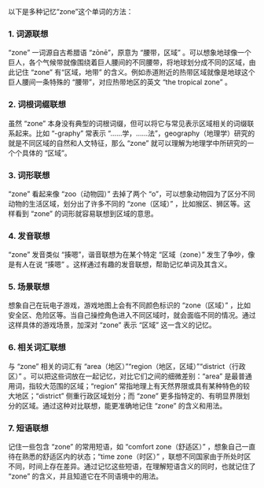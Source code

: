 以下是多种记忆“zone”这个单词的方法：
### 1. 词源联想
“zone” 一词源自古希腊语 “zōnē”，原意为 “腰带，区域” 。可以想象地球像一个巨人，各个气候带就像围绕着巨人腰间的不同腰带，将地球划分成不同的区域，由此记住 “zone” 有“区域，地带” 的含义。例如赤道附近的热带区域就像是地球这个巨人腰间一条特殊的 “腰带”，对应热带地区的英文 “the tropical zone” 。 
### 2. 词根词缀联想 
虽然 “zone” 本身没有典型的词根词缀，但可以将它与常见表示区域相关的词缀联系起来。比如 “-graphy” 常表示 “……学，……法”，geography（地理学）研究的就是不同区域的自然和人文特征，那么 “zone” 就可以理解为地理学中所研究的一个个具体的 “区域”。
### 3. 词形联想 
“zone” 看起来像 “zoo（动物园）” 去掉了两个 “o”，可以想象动物园为了区分不同动物的生活区域，划分出了许多不同的 “zone（区域）” ，比如猴区、狮区等。这样看到 “zone” 的词形就容易联想到区域的意思。 
### 4. 发音联想 
“zone” 发音类似 “揍嗯”，谐音联想为在某个特定 “区域（zone）” 发生了争吵，像是有人在说 “揍嗯” 。这样通过有趣的发音联想，帮助记忆单词及其含义。 
### 5. 场景联想 
想象自己在玩电子游戏，游戏地图上会有不同颜色标识的 “zone（区域）” ，比如安全区、危险区等。当自己操控角色进入不同区域时，就会面临不同的情况。通过这样具体的游戏场景，加深对 “zone” 表示 “区域” 这一含义的记忆。 
### 6. 相关词汇联想 
与 “zone” 相关的词汇有 “area（地区）”“region（地区，区域）”“district（行政区）” 。可以把这些词放在一起记忆，对比它们之间的细微差别：“area” 是最普通用词，指较大范围的区域；“region” 常指地理上有天然界限或具有某种特色的较大地区；“district” 侧重行政区域划分；而 “zone” 更多指特定的、有明显界限划分的区域。通过这种对比联想，能更准确地记住 “zone” 的含义和用法。 
### 7. 短语联想 
记住一些包含 “zone” 的常用短语，如 “comfort zone（舒适区）” ，想象自己一直待在熟悉的舒适区内的状态；“time zone（时区）” ，联想不同国家由于所处时区不同，时间上存在差异。通过记忆这些短语，在理解短语含义的同时，也就记住了 “zone” 的含义，并且知道它在不同语境中的用法。 